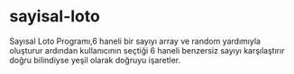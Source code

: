 # sayisal-loto
Sayısal Loto Programı,6 haneli bir sayıyı array ve random yardımıyla oluşturur ardından kullanıcının seçtiği 6 haneli benzersiz sayıyı karşılaştırır doğru bilindiyse yeşil olarak doğruyu işaretler.
